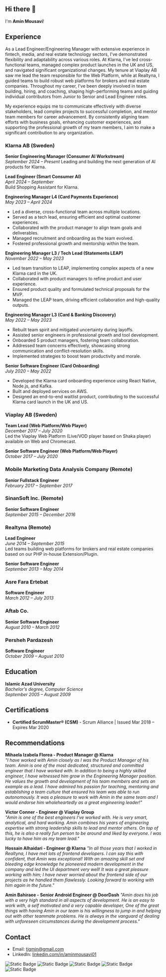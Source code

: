 ## Hi there 👋

I'm **Amin Mousavi**!

## Experience

As a Lead Engineer/Engineering Manager with extensive experience in fintech, media, and real estate technology sectors, I've demonstrated flexibility and adaptability across various roles. At Klarna, I've led cross-functional teams, managed complex product launches in the UK and US, and navigated significant organizational changes. My tenure at Viaplay AB saw me lead the team responsible for the Web Platform, while at Realtyna, I guided teams to build robust web platforms for brokers and real estate companies. Throughout my career, I've been deeply involved in team building, hiring, and coaching, shaping high-performing teams and guiding individual contributors from Junior to Senior and Lead Engineer roles.

My experience equips me to communicate effectively with diverse stakeholders, lead complex projects to successful completion, and mentor team members for career advancement. By consistently aligning team efforts with business goals, enhancing customer experiences, and supporting the professional growth of my team members, I aim to make a significant contribution to any organization.

### Klarna AB (Sweden)
**Senior Engineering Manager (Consumer AI Workstream)**  
*September 2024 – Present*
Leading and building the next generation of AI products for Klarna.

**Lead Engineer (Smart Consumer AI)**  
*April 2024 – September*  
Build Shopping Assistant for Klarna.

**Engineering Manager L4 (Card Payments Experience)**  
*May 2023 – April 2024*  
- Led a diverse, cross-functional team across multiple locations.
- Served as a tech lead, ensuring efficient and optimal customer experiences.
- Collaborated with the product manager to align team goals and deliverables.
- Managed recruitment and onboarding as the team evolved.
- Fostered professional growth and mentorship within the team.

**Engineering Manager L3 / Tech Lead (Statements LEAP)**  
*November 2022 – May 2023*  
- Led team transition to LEAP, implementing complex aspects of a new Klarna card in the UK.
- Collaborated with product managers to refine product and user experience.
- Ensured product quality and formulated technical proposals for the MVP.
- Managed the LEAP team, driving efficient collaboration and high-quality outputs.

**Engineering Manager L3 (Card & Banking Discovery)**  
*May 2022 – May 2023*  
- Rebuilt team spirit and mitigated uncertainty during layoffs.
- Assisted senior engineers in professional growth and tool development.
- Onboarded 5 product managers, fostering team collaboration.
- Addressed team concerns effectively, showcasing strong communication and conflict-resolution skills.
- Implemented strategies to boost team productivity and morale.

**Senior Software Engineer (Card Onboarding)**  
*July 2020 – May 2022*  
- Developed the Klarna card onboarding experience using React Native, Node.js, and Kafka.
- Built and deployed services on AWS.
- Designed an end-to-end waitlist product, contributing to the successful Klarna card launch in the UK and US.

### Viaplay AB (Sweden)
**Team Lead (Web Platform/Web Player)**  
*December 2017 – July 2020*  
Led the Viaplay Web Platform (Live/VOD player based on Shaka player) available on Web and Chromecast.

**Senior Software Engineer (Web Platform/Web Player)**  
*October 2017 – July 2020*  

### Mobile Marketing Data Analysis Company (Remote)
**Senior Fullstack Engineer**  
*February 2017 – September 2017*  

### SinanSoft Inc. (Remote)
**Senior Software Engineer**  
*September 2015 – December 2016*  

### Realtyna (Remote)
**Lead Engineer**  
*June 2014 – September 2015*  
Led teams building web platforms for brokers and real estate companies based on our PHP in-house Extension/Plugin.

**Senior Software Engineer**  
*September 2013 – May 2014*  

### Asre Fara Ertebat
**Software Engineer**  
*March 2012 – July 2013*  

### Aftab Co.
**Senior Software Engineer**  
*August 2010 – March 2012*  

### Persheh Pardazesh
**Software Engineer**  
*October 2009 – August 2010*  

## Education

**Islamic Azad University**  
*Bachelor's degree, Computer Science*  
*September 2005 – August 2009*

## Certifications

- **Certified ScrumMaster® (CSM)** - Scrum Alliance | Issued Mar 2018 – Expires Mar 2020

## Recommendations

**Mihaela Izabela Florea - Product Manager @ Klarna**  
*"I have worked with Amin closely as I was the Product Manager of his team. Amin is one of the most dedicated, structured and committed engineer that I have worked with. In addition to being a highly skilled engineer, I have witnessed him grow in the Engineering Manager position. He values the growth and development of his team members and sets an example as a lead. I have admired his passion for teaching, mentoring and establishing a team culture that ensured his team was able to run autonomously. It was a pleasure to work with Amin in the same team and I would endorse him wholeheartedly as a great engineering leader!"*

**Victor Conner - Engineer @ Viaplay Group**  
*"Amin is one of the best engineers I've worked with. He is very smart, analytical, and hard working. Amin combines his years of engineering expertise with strong leadership skills to lead and mentor others. On top of this, he is also a really fun person to be around and liked by everyone. I was lucky to have him as my team lead."*

**Hossain Alhaidari - Engineer @ Klarna** 
*"In all those years that I worked in Realtyna, I have met lots of frontend developers. I can say this with confident, that Amin was exceptional! With an amazing skill set and bleeding edge knowledge he pioneered modern development in the company and led the UI department very well! It was a great pleasure working with him; I have never worried about the frontend side of our projects as he handled them flawlessly. Looking forward to working with him again in the future."*

**Amin Bahiraee - Senior Android Engineer @ DoorDash**
*"Amin does his job with a very high standard in all aspects of development. He is an easy to work with, a self motivated and a very capable developer, One of the great things with having Amin in our team is his willingness to jump in and helping out with other teammate problems. He is always in the vanguard of dealing with unforeseen circumstances during the development process."*



## Contact

- Email: [tigmin@gmail.com](mailto:tigmin@gmail.com)
- LinkedIn: [linkedin.com/in/aminmousavi01](https://www.linkedin.com/in/aminmousavi01)

![Static Badge](https://img.shields.io/badge/100%25-typescript?style=for-the-badge&logo=typescript&logoColor=white&label=TypeScript&color=black)
![Static Badge](https://img.shields.io/badge/100%25-typescript?style=for-the-badge&logo=nodejs&logoColor=white&label=Node.js&color=black)
![Static Badge](https://img.shields.io/badge/40%25-typescript?style=for-the-badge&logo=react&logoColor=white&label=React.js&color=black)
![Static Badge](https://img.shields.io/badge/100%25-typescript?style=for-the-badge&logo=openai&logoColor=white&label=OpenAI&color=black)
![Static Badge](https://img.shields.io/badge/2%25-typescript?style=for-the-badge&logo=rust&logoColor=white&label=Rust&color=black)

<!--
**amsv01/amsv01** is a ✨ _special_ ✨ repository because its `README.md` (this file) appears on your GitHub profile.

Here are some ideas to get you started:

- 🔭 I’m currently working on ...
- 🌱 I’m currently learning ...
- 👯 I’m looking to collaborate on ...
- 🤔 I’m looking for help with ...
- 💬 Ask me about ...
- 📫 How to reach me: ...
- 😄 Pronouns: ...
- ⚡ Fun fact: ...
-->
